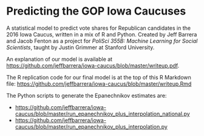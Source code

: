 # Predicting the GOP Iowa Caucuses

A statistical model to predict vote shares for Republican candidates in the 2016 Iowa Caucus, written in a mix of R and Python. Created by Jeff Barrera and Jacob Fenton as a project for _PoliSci 355B: Machine Learning for Social Scientists_, taught by Justin Grimmer at Stanford University.

An explanation of our model is available at https://github.com/jeffbarrera/iowa-caucus/blob/master/writeup.pdf.

The R replication code for our final model is at the top of this R Markdown file: https://github.com/jeffbarrera/iowa-caucus/blob/master/writeup.Rmd

The Python scripts to generate the Epanechnikov estimates are:
- https://github.com/jeffbarrera/iowa-caucus/blob/master/run_epanechnikov_plus_interpolation_national.py
- https://github.com/jeffbarrera/iowa-caucus/blob/master/run_epanechnikov_plus_interpolation.py